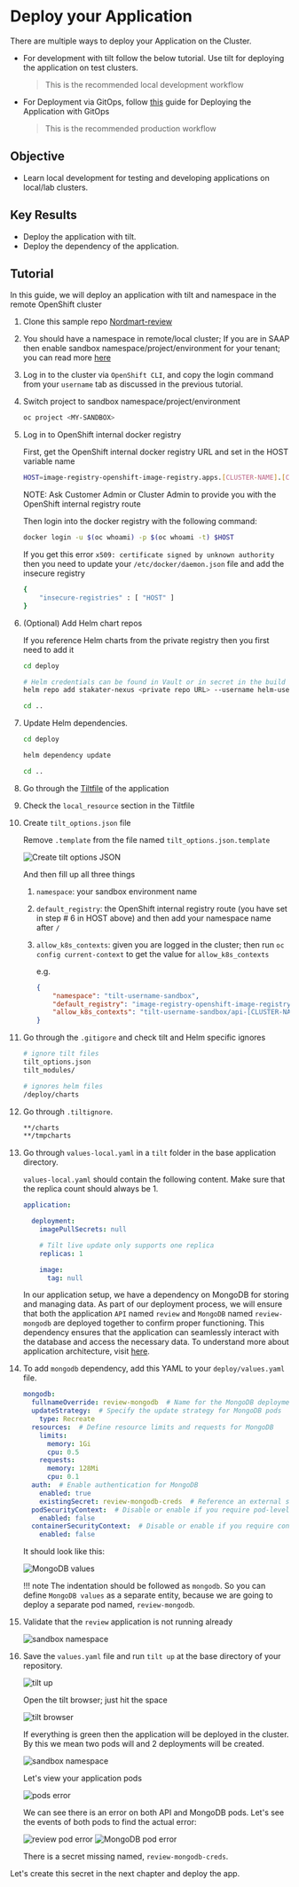# Deploy your Application

There are multiple ways to deploy your Application on the Cluster.

- For development with tilt follow the below tutorial. Use tilt for deploying the application on test clusters.

    > This is the recommended local development workflow

- For Deployment via GitOps, follow [this](../../../../for-delivery-engineers/tutorials/03-deploy-demo-app/deploy-demo-app.md) guide for Deploying the Application with GitOps

    > This is the recommended production workflow

## Objective

- Learn local development for testing and developing applications on local/lab clusters.

## Key Results

- Deploy the application with tilt.
- Deploy the dependency of the application.

## Tutorial

In this guide, we will deploy an application with tilt and namespace in the remote OpenShift cluster

1. Clone this sample repo [Nordmart-review](https://github.com/stakater-lab/stakater-nordmart-review)

1. You should have a namespace in remote/local cluster; If you are in SAAP then enable sandbox namespace/project/environment for your tenant; you can read more [here](https://docs.stakater.com/mto/main/customresources.html)

1. Log in to the cluster via `OpenShift CLI`, and copy the login command from your `username` tab as discussed in the previous tutorial.

1. Switch project to sandbox namespace/project/environment

    ```bash
    oc project <MY-SANDBOX>
    ```

1. Log in to OpenShift internal docker registry

    First, get the OpenShift internal docker registry URL and set in the HOST variable name

    ```bash
    HOST=image-registry-openshift-image-registry.apps.[CLUSTER-NAME].[CLUSTER-ID].kubeapp.cloud
    ```

    NOTE: Ask Customer Admin or Cluster Admin to provide you with the OpenShift internal registry route

    Then login into the docker registry with the following command:

    ```bash
    docker login -u $(oc whoami) -p $(oc whoami -t) $HOST
    ```

    If you get this error `x509: certificate signed by unknown authority` then you need to update your `/etc/docker/daemon.json` file and add the insecure registry

    ```bash
    {
        "insecure-registries" : [ "HOST" ]
    }
    ```

1. (Optional) Add Helm chart repos

    If you reference Helm charts from the private registry then you first need to add it

    ```sh
    cd deploy

    # Helm credentials can be found in Vault or in secret in the build namespace
    helm repo add stakater-nexus <private repo URL> --username helm-user-name --password ********

    cd ..
    ```

1. Update Helm dependencies.

    ```sh
    cd deploy

    helm dependency update

    cd ..
    ```

1. Go through the [Tiltfile](https://github.com/stakater-lab/stakater-nordmart-review/blob/main/Tiltfile) of the application

1. Check the `local_resource` section in the Tiltfile

1. Create `tilt_options.json` file

    Remove `.template` from the file named `tilt_options.json.template`

    ![Create tilt options JSON](images/tilt-options-json.png)

    And then fill up all three things

      1. `namespace`: your sandbox environment name
      1. `default_registry`: the OpenShift internal registry route (you have set in step # 6 in HOST above) and then add your namespace name after `/`
      1. `allow_k8s_contexts`: given you are logged in the cluster; then run `oc config current-context` to get the value for `allow_k8s_contexts`

          e.g.

          ```json
          {
              "namespace": "tilt-username-sandbox",
              "default_registry": "image-registry-openshift-image-registry.apps.[CLUSTER-NAME].[CLUSTER-ID].kubeapp.cloud/tilt-username-sandbox",
              "allow_k8s_contexts": "tilt-username-sandbox/api-[CLUSTER-NAME]-[CLUSTER-ID]-kubeapp-cloud:6443/user@email.com"
          }
          ```

1. Go through the `.gitigore` and check tilt and Helm specific ignores

    ```sh
    # ignore tilt files
    tilt_options.json
    tilt_modules/

    # ignores helm files
    /deploy/charts
    ```

1. Go through `.tiltignore`.

    ```sh
    **/charts
    **/tmpcharts
    ```

1. Go through `values-local.yaml` in a `tilt` folder in the base application directory.

    `values-local.yaml` should contain the following content. Make sure that the replica count should always be 1.

    ```yaml
    application:

      deployment:
        imagePullSecrets: null

        # Tilt live update only supports one replica
        replicas: 1

        image:
          tag: null
    ```

    In our application setup, we have a dependency on MongoDB for storing and managing data. As part of our deployment process, we will ensure that both the application `API` named `review` and `MongoDB` named `review-mongodb` are deployed together to confirm proper functioning. This dependency ensures that the application can seamlessly interact with the database and access the necessary data. To understand more about application architecture, visit [here](../about-application/about-application.md).

1. To add `mongodb` dependency, add this YAML to your `deploy/values.yaml` file.

    ```yaml
    mongodb:
      fullnameOverride: review-mongodb  # Name for the MongoDB deployment
      updateStrategy:  # Specify the update strategy for MongoDB pods
        type: Recreate
      resources:  # Define resource limits and requests for MongoDB
        limits:
          memory: 1Gi
          cpu: 0.5
        requests:
          memory: 128Mi
          cpu: 0.1
      auth:  # Enable authentication for MongoDB
        enabled: true
        existingSecret: review-mongodb-creds  # Reference an external secret for MongoDB credentials (created via Vault)
      podSecurityContext:  # Disable or enable if you require pod-level security context settings for MongoDB
        enabled: false
      containerSecurityContext:  # Disable or enable if you require container-level security context settings for MongoDB
        enabled: false
    ```

    It should look like this:

    ![MongoDB values](images/mongodb-values.png)

    !!! note
        The indentation should be followed as `mongodb`. So you can define `MongoDB values` as a separate entity, because we are going to deploy a separate pod named, `review-mongodb`.

1. Validate that the `review` application is not running already

    ![sandbox namespace](images/sandbox-env-b4-tilt-up.png)

1. Save the `values.yaml` file and run `tilt up` at the base directory of your repository.

    ![tilt up](images/tilt-up.png)

    Open the tilt browser; just hit the space

    ![tilt browser](images/tilt-browser.png)

    If everything is green then the application will be deployed in the cluster. By this we mean two pods will and 2 deployments will be created.

    ![sandbox namespace](images/pods.png)

    Let's view your application pods

    ![pods error](images/pods-error.png)

    We can see there is an error on both API and MongoDB pods. Let's see the events of both pods to find the actual error:

    ![review pod error](images/event-review.png)
    ![MongoDB pod error](images/events-mongodb.png)

    There is a secret missing named, `review-mongodb-creds`.

Let's create this secret in the next chapter and deploy the app.
